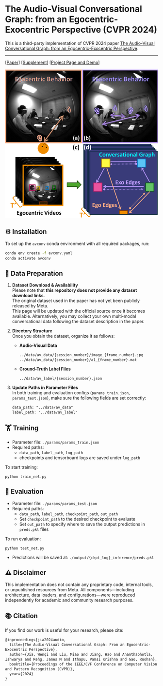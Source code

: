 # The Audio-Visual Conversational Graph: from an Egocentric-Exocentric Perspective (CVPR 2024)
This is a third-party implementation of CVPR 2024 paper [The Audio-Visual Conversational Graph: from an Egocentric-Exocentric Perspective​](https://arxiv.org/pdf/2312.12870).  

---

[[Paper](https://arxiv.org/abs/2312.12870)] [[Supplement](https://vjwq.github.io/AV-CONV/assets/AVConv-supp.pdf)] [[Project Page and Demo](https://vjwq.github.io/AV-CONV/)] 
<!-- [[Poster](https://vjwq.github.io/EgoGAN/assets/EgoGAN_poster.pdf)] [[Presentation](https://vjwq.github.io/EgoGAN/assets/EgoGAN_video.mp4)] -->

![teaser](demo/teaser.png)

## ⚙️ Installation

To set up the `avconv` conda environment with all required packages, run:

```bash
conda env create -f avconv.yaml
conda activate avconv
```

## 📁 Data Preparation

1. **Dataset Download & Availability**  
   Please note that **this repository does not provide any dataset download links**.  
   The original dataset used in the paper has not yet been publicly released by Meta.  
   This page will be updated with the official source once it becomes available. 
   Alternatively, you may collect your own multi-modal conversational data following the dataset description in the paper. 

2. **Directory Structure**  
   Once you obtain the dataset, organize it as follows:

   - **Audio-Visual Data**  
     ```
     ../data/av_data/{session_number}/image_{frame_number}.jpg
     ../data/av_data/{session_number}/a1_{frame_number}.mat
     ```

   - **Ground-Truth Label Files**  
     ```
     ../data/av_label/{session_number}.json
     ```

3. **Update Paths in Parameter Files**  
   In both training and evaluation configs (`params_train.json`, `params_test.json`), make sure the following fields are set correctly:

   ```
   data_path: "../data/av_data"
   label_path: "../data/av_label"
   ```

## 🏋️ Training
- Parameter file: `./params/params_train.json`
- Required paths: 
    - `data_path`, `label_path`, `log_path`  
    - checkpoints and tensorboard logs are saved under `log_path`   

To start training:
```
python train_net.py
```
## 🧪 Evaluation
- Parameter file: `./params/params_test.json`
- Required paths: 
    - `data_path`, `label_path`, `checkpoint_path`, `out_path`
    - Set `checkpoint_path` to the desired checkpoint to evaluate 
    - Set `out_path` to specify where to save the output predictions in `preds.pkl` files   

To run evaluation:
```
python test_net.py
```
- Predictions will be saved at: `./output/{ckpt_log}_inference/preds.pkl`

## ⚠️ Disclaimer
This implementation does not contain any proprietary code, internal tools, or unpublished resources from Meta. All components—including architecture, data loaders, and configurations—were reproduced independently for academic and community research purposes.

## 📚 Citation
If you find our work is useful for your research, please cite:   
```
@inproceedings{jia2024audio,
  title={The Audio-Visual Conversational Graph: From an Egocentric-Exocentric Perspective},
  author={Jia, Wenqi and Liu, Miao and Jiang, Hao and Ananthabhotla, Ishwarya and Rehg, James M and Ithapu, Vamsi Krishna and Gao, Ruohan},
  booktitle={Proceedings of the IEEE/CVF Conference on Computer Vision and Pattern Recognition (CVPR)},
  year={2024}
}
```
<!-- 
## 🔗 Related Work

You may also find the following works helpful or related to egocentric video, audio-visual understanding, and social interaction modeling:

1. [Ego4D: Ego4D: Around the World in 3,000 Hours of Egocentric Video](https://openaccess.thecvf.com/content/CVPR2022/html/Grauman_Ego4D_Around_the_World_in_3000_Hours_of_Egocentric_Video_CVPR_2022_paper.html), CVPR 2022
2. [Egocentric Deep Multi-Channel Audio-Visual Active Speaker Localization](https://openaccess.thecvf.com/content/CVPR2022/html/Jiang_Egocentric_Deep_Multi-Channel_Audio-Visual_Active_Speaker_Localization_CVPR_2022_paper.html), CVPR 2022  
3. [Egocentric Auditory Attention Localization in Conversations](https://openaccess.thecvf.com/content/CVPR2023/html/Ryan_Egocentric_Auditory_Attention_Localization_in_Conversations_CVPR_2023_paper.html), CVPR 2023
4. [Towards social AI: A survey on understanding social interactions](https://arxiv.org/abs/2409.15316), arxiv
5. SocialGesture: Delving into Multi-person Gesture Understanding, CVPR 2025   -->

